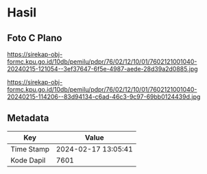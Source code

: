 # Hasil

## Foto C Plano

https://sirekap-obj-formc.kpu.go.id/10db/pemilu/pdpr/76/02/12/10/01/7602121001040-20240215-121054--3ef37647-6f5e-4987-aede-28d39a2d0885.jpg

https://sirekap-obj-formc.kpu.go.id/10db/pemilu/pdpr/76/02/12/10/01/7602121001040-20240215-114206--83d94134-c6ad-46c3-9c97-69bb0124439d.jpg


## Metadata

| Key        | Value               |
| ---------- | ------------------- |
| Time Stamp | 2024-02-17 13:05:41 |
| Kode Dapil | 7601                |




